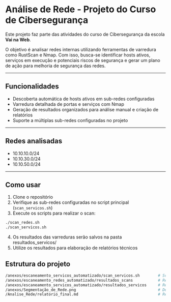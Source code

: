 # Análise de Rede - Projeto do Curso de Cibersegurança

Este projeto faz parte das atividades do curso de Cibersegurança da escola **Vai na Web**. 

O objetivo é analisar redes internas utilizando ferramentas de varredura como RustScan e Nmap. Com isso, busca-se identificar hosts ativos, serviços em execução e potenciais riscos de segurança e gerar um plano de ação para melhoria de segurança das redes.

---

## Funcionalidades

- Descoberta automática de hosts ativos em sub-redes configuradas  
- Varredura detalhada de portas e serviços com Nmap  
- Geração de resultados organizados para análise manual e criação de relatórios  
- Suporte a múltiplas sub-redes configuradas no projeto  

---

## Redes analisadas

- 10.10.10.0/24  
- 10.10.30.0/24  
- 10.10.50.0/24  

---

## Como usar

1. Clone o repositório  
2. Verifique as sub-redes configuradas no script principal (`scan_servicos.sh`)  
3. Execute os scripts para realizar o scan:  

```bash
./scan_redes.sh
./scan_servicos.sh
```

4. Os resultados das varreduras serão salvos na pasta resultados_servicos/
5. Utilize os resultados para elaboração de relatórios técnicos

## Estrutura do projeto

```bash
/anexos/escaneamento_servicos_automatizado/scan_servicos.sh        # Script de varredura de serviços
/anexos/escaneamento_redes_automatizado/resultados_scans           # Resultados de hosts por redes
/anexos/escaneamento_servicos_automatizado/resultados_servicos     # Resultados de serviços detectados organizados por host
/anexos/Segmentação_de_Rede.png                                    # Desenho de rquitetura da rede
/Analise_Rede/relatorio_final.md                                   # Relatório técnico completo com análise e recomendações
```
